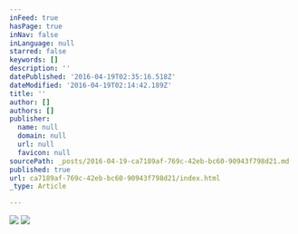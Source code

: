 ```yaml
---
inFeed: true
hasPage: true
inNav: false
inLanguage: null
starred: false
keywords: []
description: ''
datePublished: '2016-04-19T02:35:16.518Z'
dateModified: '2016-04-19T02:14:42.189Z'
title: ''
author: []
authors: []
publisher:
  name: null
  domain: null
  url: null
  favicon: null
sourcePath: _posts/2016-04-19-ca7189af-769c-42eb-bc60-90943f798d21.md
published: true
url: ca7189af-769c-42eb-bc60-90943f798d21/index.html
_type: Article

---
```

![](https://the-grid-user-content.s3-us-west-2.amazonaws.com/aefb4bf9-2fd6-4a3f-914f-23035cf3db7c.jpg)
![](https://the-grid-user-content.s3-us-west-2.amazonaws.com/60eb5650-45b1-439d-91c1-c8c47c86faad.gif)